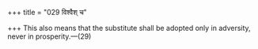 +++
title = "029 विश्वैश् च"

+++
This also means that the substitute shall be adopted only in adversity,
never in prosperity.—(29)


